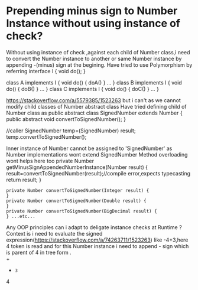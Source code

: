 
# Prepending minus sign to Number Instance without using instance of check?

Without using instance of check ,against each child of Number class,i need to convert the Number instance to another or same Number instance by appending -(minus) sign at the begining. Have tried to use Polymorphism by referring
interface I {
  void do();
}

class A implements I { void do() { doA() } ... }
class B implements I { void do() { doB() } ... }
class C implements I { void do() { doC() } ... }

https://stackoverflow.com/a/5579385/1523263
but i can't as we cannot modify child classes of Number abstract class
Have tried defining child of Number class as
public abstract class SignedNumber extends Number {
    public abstract void convertToSignedNumber();
}

//caller 
SignedNumber temp=(SignedNumber) result;
temp.convertToSignedNumber();  

Inner instance of Number cannot be assigned to 'SignedNumber' as Number implementations wont extend SignedNumber
Method overloading wont helps here too
   private Number getMinusSignAppendedNumberInstance(Number result) {
        result=convertToSignedNumber(result);//compile error,expects typecasting
        return result;
    }

    private Number convertToSignedNumber(Integer result) {
    }
    private Number convertToSignedNumber(Double result) {
    }
    private Number convertToSignedNumber(BigDecimal result) {
    } ...etc...  

Any OOP principles can i adapt to deligate instance checks at Runtime ?
Context is i need to evaluate the signed expression(https://stackoverflow.com/a/74263711/1523263) like -4+3,here 4 token is read and for this Number instance i need to append - sign which is parent of 4 in tree form .  
     +
  -     3
4


        